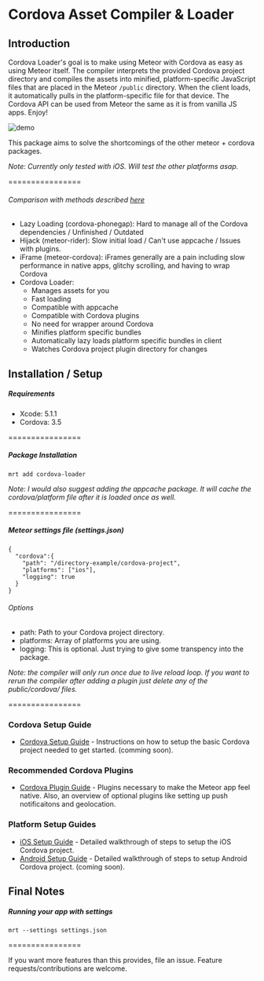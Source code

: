 Cordova Asset Compiler & Loader
================

## Introduction

Cordova Loader's goal is to make using Meteor with Cordova as easy as using Meteor itself. The compiler interprets the provided Cordova project directory and compiles the assets into minified, platform-specific JavaScript files that are placed in the Meteor `/public` directory. When the client loads, it automatically pulls in the platform-specific file for that device. The Cordova API can be used from Meteor the same as it is from vanilla JS apps. Enjoy!

![demo](http://cl.ly/image/29231q3f0N46/Image%202014-06-30%20at%2010.40.07%20AM.png)

This package aims to solve the shortcomings of the other meteor + cordova packages. 

*Note: Currently only tested with iOS. Will test the other platforms asap.*

================

###### Comparison with methods described [here](http://zeroasterisk.com/2013/08/22/meteor-phonegapcordova-roundup-fall-2013/)

* Lazy Loading (cordova-phonegap): Hard to manage all of the Cordova dependencies / Unfinished / Outdated
* Hijack (meteor-rider): Slow initial load / Can't use appcache / Issues with plugins.
* iFrame (meteor-cordova): iFrames generally are a pain including slow performance in native apps, glitchy scrolling, and having to wrap Cordova
* Cordova Loader: 
  * Manages assets for you
  * Fast loading
  * Compatible with appcache
  * Compatible with Cordova plugins
  * No need for wrapper around Cordova
  * Minifies platform specific bundles
  * Automatically lazy loads platform specific bundles in client
  * Watches Cordova project plugin directory for changes

## Installation / Setup

##### Requirements
* Xcode: 5.1.1
* Cordova: 3.5

================

##### Package Installation
````
mrt add cordova-loader
````
*Note: I would also suggest adding the appcache package. It will cache the cordova/platform file after it is loaded once as well.*

================

##### Meteor settings file (settings.json)
````
{
  "cordova":{
    "path": "/directory-example/cordova-project",
    "platforms": ["ios"],
    "logging": true
  }
}
````
###### Options
* path: Path to your Cordova project directory.
* platforms: Array of platforms you are using.
* logging: This is optional. Just trying to give some transpency into the package.

*Note: the compiler will only run once due to live reload loop. If you want to rerun the compiler after adding a plugin just delete any of the public/cordova/ files.*

================

### Cordova Setup Guide
* [Cordova Setup Guide](https://github.com/andrewreedy/meteor-cordova-loader/wiki/Cordova-Setup) - Instructions on how to setup the basic Cordova project needed to get started. (comming soon).

### Recommended Cordova Plugins
* [Cordova Plugin Guide](https://github.com/andrewreedy/meteor-cordova-loader/wiki/Cordova-Plugins) - Plugins necessary to make the Meteor app feel native. Also, an overview of optional plugins like setting up push notificaitons and geolocation.

### Platform Setup Guides
* [iOS Setup Guide](https://github.com/andrewreedy/meteor-cordova-loader/wiki/iOS-Setup) - Detailed walkthrough of steps to setup the iOS Cordova project.
* [Android Setup Guide](https://github.com/andrewreedy/meteor-cordova-loader/wiki/Anroid-Setup) - Detailed walkthrough of steps to setup Android Cordova project. (coming soon).

## Final Notes

##### Running your app with settings
````
mrt --settings settings.json
````
================

If you want more features than this provides, file an issue. Feature requests/contributions are welcome.
